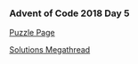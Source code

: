 ### Advent of Code 2018 Day 5

[Puzzle Page](https://adventofcode.com/2018/day/5)

[Solutions Megathread](https://www.reddit.com/r/adventofcode/comments/a3912m/2018_day_5_solutions/)
